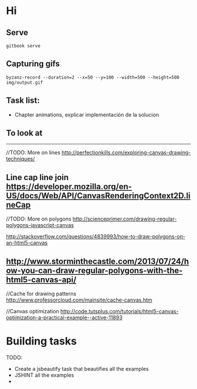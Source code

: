 # Hi
## Serve

```
gitbook serve
```

## Capturing gifs

```
byzanz-record --duration=2 --x=50 --y=100 --width=500 --height=500 img/output.gif
```

## Task list:
- Chapter animations, explicar implementación de la solucion

## To look at

----------
//TODO: More on lines
http://perfectionkills.com/exploring-canvas-drawing-techniques/

Line cap line join 
https://developer.mozilla.org/en-US/docs/Web/API/CanvasRenderingContext2D.lineCap
----------

//TODO: More on polygons
http://scienceprimer.com/drawing-regular-polygons-javascript-canvas

http://stackoverflow.com/questions/4839993/how-to-draw-polygons-on-an-html5-canvas

http://www.storminthecastle.com/2013/07/24/how-you-can-draw-regular-polygons-with-the-html5-canvas-api/
----------

//Cache for drawing patterns
http://www.professorcloud.com/mainsite/cache-canvas.htm

//Canvas optimization
http://code.tutsplus.com/tutorials/html5-canvas-optimization-a-practical-example--active-11893

# Building tasks

TODO: 
  - Create a jsbeautify task that beautifies all the examples
  - JSHINT all the examples
  - 
